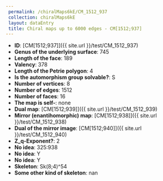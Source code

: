 ```yaml
--- 
 permalink: /chiralMaps6kE/CM_1512_937 
 collection: chiralMaps6kE
 layout: dataEntry
 title: Chiral maps up to 6000 edges - CM[1512;937]
---
```


- **ID**: [CM[1512;937]]({{ site.url }}/test/CM_1512_937)
- **Genus of the underlying surface**: 745
- **Length of the face**: 189
- **Valency**: 378
- **Length of the Petrie polygon**: 4
- **Is the automorphism group solvable?**: S
- **Number of vertices**: 8
- **Number of edges**: 1512
- **Number of faces**: 16
- **The map is self-**: none
- **Dual map**: [CM[1512;939]]({{ site.url }}/test/CM_1512_939)
- **Mirror (enantihomorphic) map**: [CM[1512;938]]({{ site.url }}/test/CM_1512_938)
- **Dual of the mirror image**: [CM[1512;940]]({{ site.url }}/test/CM_1512_940)
- **Z_q-Exponent?**: 2
- **No idea**:  325:938
- **No idea**: Y
- **No idea**: Y
- **Skeleton**: Sk(8;4)^54
- **Some other kind of skeleton**: nan
